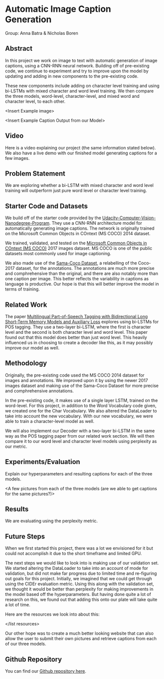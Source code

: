 # Automatic Image Caption Generation
Group: Anna Batra & Nicholas Boren

## Abstract

In this project we work on image to text with automatic generation of image captions, using a CNN-RNN neural network. Building off of pre-existing code, we continue to experiment and try to improve upon the model by updating and adding in new components to the pre-existing code.

These new components include adding on character level training and using bi-LSTMs with mixed character and word level training. We then compare the three models, word-level, character-level, and mixed word and character level, to each other.

\<Insert Example image>

\<Insert Example Caption Output from our Model>

## Video
Here is a video explaining our project (the same information stated below). We also have a live demo with our finished model generating captions for a few images.

## Problem Statement

We are exploring whether a bi-LSTM with mixed character and word level training will outperform just pure word level or character level training.

## Starter Code and Datasets
We build off of the starter code provided by the [Udacity-Computer-Vision-Nanodegree-Program](https://github.com/sauravraghuvanshi/Udacity-Computer-Vision-Nanodegree-Program/tree/master/project_2_image_captioning_project). They use a CNN-RNN architecture model for automatically generating image captions. The network is originally trained on the Microsoft Common Objects in COntext (MS COCO) 2014 dataset. 

We trained, validated, and tested on the [Microsoft Common Objects in COntext (MS COCO)](https://cocodataset.org/#home) 2017 images dataset. MS COCO is one of the public datasets most commonly used for image captioning.

We also made use of the [Sama-Coco Dataset](https://www.sama.com/sama-coco-dataset/), a relabelling of the Coco-2017 dataset, for the annotations. The annotations are much more precise and comphrehensive than the original, and there are also notably more than one caption per image. This better reflects the variability in captions as language is productive. Our hope is that this will better improve the model in terms of training.

## Related Work
The paper [Multilingual Part-of-Speech Tagging with Bidirectional Long Short-Term Memory Models and Auxiliary Loss](https://paperswithcode.com/paper/multilingual-part-of-speech-tagging-with) explores using bi-LSTMs for POS tagging. They use a two-layer bi-LSTM, where the first is character level and the second is both character level and word level. This paper found out that this model does better than just word level. This heavily influenced us in choosing to create a decoder like this, as it may possibly improve our model as well.

## Methodology

Originally, the pre-existing code used the MS COCO 2014 dataset for images and annotations. We improved upon it by using the newer 2017 images dataset and making use of the Sama-Coco Dataset for more precise and comphrehensive annotations.

In the pre-existing code, it makes use of a single layer LSTM, trained on the word-level. For this project, in addition to the Word Vocabulary code given, we created one for the Char Vocabulary. We also altered the DataLoader to take into account the new vocabulary. With our new vocabulary, we were able to train a character-level model as well.

 We will also implement our Decoder with a two-layer bi-LSTM in the same way as the POS tagging paper from our related work section. We will then compare it to our word level and character level models using perplexity as our metric.

## Experiments/Evaluation
Explain our hyperparameters and resulting captions for each of the three models.

\<A few pictures from each of the three models (are we able to get captions for the same pictures?)>

## Results

We are evaluating using the perplexity metric.

## Future Steps
When we first started this project, there was a lot we envisioned for it but could not accomplish it due to the short timeframe and limited GPU.

The next steps we would like to look into is making use of our validation set. We started altering the DataLoader to take into an account of mode for validation, but did not make far progress due to limited time and re-figuring out goals for this project. Initially, we imagined that we could get through using the CIDEr evaluation metric. Using this along with the validation set, we thought it would be better than perplexity for making improvements in the model based off the hyperparameters. But having done quite a lot of research on this, we found out that adding this onto our plate will take quite a lot of time.

Here are the resources we look into about this:

</list resources>

Our other hope was to create a much better looking website that can also allow the user to submit their own pictures and retrieve captions from each of our three models.


## Github Repository
You can find our [Github repository here](https://github.com/NicholasBoren/Image-Captioning).